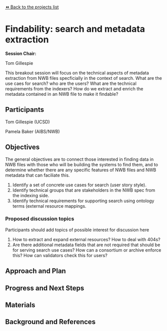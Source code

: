 [:rewind: Back to the projects list](../../README.md#breakout-sessions)

<!-- For information on how to write GitHub .md files see https://guides.github.com/features/mastering-markdown/ -->

# Findability: search and metadata extraction

**Session Chair:**

Tom Gillespie

This breakout session will focus on the technical aspects of metadata
extraction from NWB files specficially in the context of search. What
are the use caes for search? who are the users?  What are the
technical requirements from the indexers? How do we extract and enrich
the metadata contained in an NWB file to make it findable?

## Participants

Tom Gillespie (UCSD)
<!-- - Investigator 2 (Affiliation)-->
Pamela Baker (AIBS/NWB)

## Objectives

The general objectives are to connect those interested in finding data
in NWB files with those who will be building the systems to find them,
and to determine whether there are any specific features of NWB files
and NWB metadata that can faciliate this.

1. Identify a set of concrete use cases for search (user story style).
2. Identify technical groups that are stakeholders in the NWB spec from the indexing side.
3. Identify technical requirements for supporting search using ontology terms (external
   resource mappings.

### Proposed discussion topics

Participants should add topics of possible interest for discussion here

1. How to extract and expand external resources? How to deal with 404s?
2. Are there additional metadata fields that are not required that
   should be for serving search use cases? How can a consortium or
   archive enforce this? How can validators check this for users?

## Approach and Plan

<!-- 1. Describe the steps of your planned approach to reach the objectives.-->
<!-- 1. ... -->
<!-- 1. ... -->

## Progress and Next Steps

<!--Populate this section as you are making progress before/during/after the hackathon-->
<!--Describe the progress you have made on the project,e.g., which objectives you have achieved and how.-->
<!--Describe the next steps you are planing to take to complete the project.-->

## Materials

<!--If available add links to the materials relevant to the project, e.g., the code generated for the project or data used-->
<!--If available add pictures and links to videos that demonstrate what has been accomplished.-->
<!--![Description of picture](Example2.jpg)-->

## Background and References

<!--Use this space for information that may help people better understand your project, like links to papers, source code, or data ,e.g:-->
<!-- - Source code: https://github.com/YourUser/YourRepository -->
<!-- - Documentation: https://link.to.docs -->
<!-- - Test data: https://link.to.test.data -->

